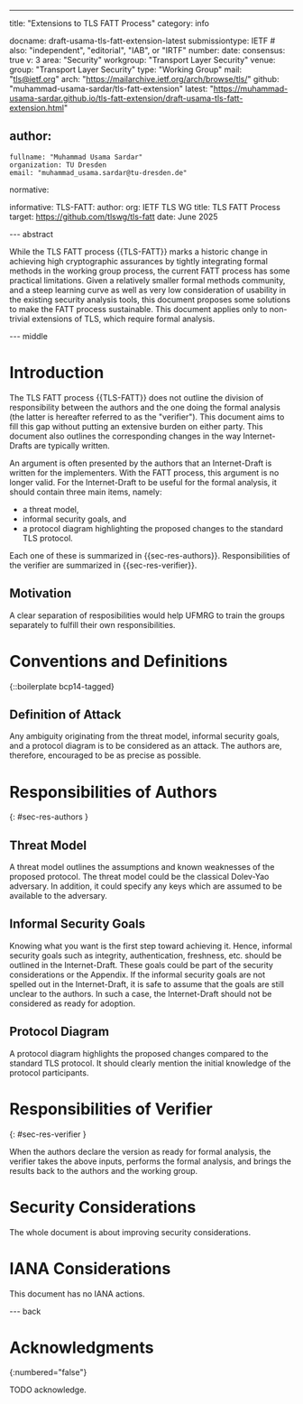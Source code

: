 ---
title: "Extensions to TLS FATT Process"
category: info

docname: draft-usama-tls-fatt-extension-latest
submissiontype: IETF  # also: "independent", "editorial", "IAB", or "IRTF"
number:
date:
consensus: true
v: 3
area: "Security"
workgroup: "Transport Layer Security"
venue:
  group: "Transport Layer Security"
  type: "Working Group"
  mail: "tls@ietf.org"
  arch: "https://mailarchive.ietf.org/arch/browse/tls/"
  github: "muhammad-usama-sardar/tls-fatt-extension"
  latest: "https://muhammad-usama-sardar.github.io/tls-fatt-extension/draft-usama-tls-fatt-extension.html"

author:
 -
    fullname: "Muhammad Usama Sardar"
    organization: TU Dresden
    email: "muhammad_usama.sardar@tu-dresden.de"

normative:

informative:
  TLS-FATT:
     author:
        org: IETF TLS WG
     title: TLS FATT Process
     target: https://github.com/tlswg/tls-fatt
     date: June 2025

--- abstract

While the TLS FATT process {{TLS-FATT}} marks a historic change in achieving high cryptographic assurances by tightly integrating formal methods in the working group process, the current FATT process has some practical limitations. Given a relatively smaller formal methods community, and a steep learning curve as well as very low consideration of usability in the existing security analysis tools, this document proposes some solutions to make the FATT process sustainable. This document applies only to non-trivial extensions of TLS, which require formal analysis.


--- middle

# Introduction
The TLS FATT process {{TLS-FATT}} does not outline the division of responsibility between the authors and the one doing the formal analysis (the latter is hereafter referred to as the "verifier"). This document aims to fill this gap without putting an extensive burden on either party. This document also outlines the corresponding changes in the way Internet-Drafts are typically written.

An argument is often presented by the authors that an Internet-Draft is written for the implementers. With the FATT process, this argument is no longer valid. For the Internet-Draft to be useful for the formal analysis, it should contain three main items, namely:

* a threat model,
* informal security goals, and
* a protocol diagram highlighting the proposed changes to the standard TLS protocol.

Each one of these is summarized in {{sec-res-authors}}. Responsibilities of the verifier are summarized in {{sec-res-verifier}}.

## Motivation
A clear separation of resposibilities would help UFMRG to train the groups separately to fulfill their own responsibilities.

[comment]: <> (The goal of authors of Internet-Draft is to ...)


# Conventions and Definitions

{::boilerplate bcp14-tagged}


## Definition of Attack
Any ambiguity originating from the threat model, informal security goals, and a protocol diagram is to be considered as an attack. The authors are, therefore, encouraged to be as precise as possible.

# Responsibilities of Authors
{: #sec-res-authors }

## Threat Model
A threat model outlines the assumptions and known weaknesses of the proposed protocol. The threat model could be the classical Dolev-Yao adversary. In addition, it could specify any keys which are assumed to be available to the adversary.

## Informal Security Goals
Knowing what you want is the first step toward achieving it. Hence, informal security goals such as integrity, authentication, freshness, etc. should be outlined in the Internet-Draft. These goals could be part of the security considerations or the Appendix.
If the informal security goals are not spelled out in the Internet-Draft, it is safe to assume that the goals are still unclear to the authors. In such a case, the Internet-Draft should not be considered as ready for adoption.

## Protocol Diagram
A protocol diagram highlights the proposed changes compared to the standard TLS protocol. It should clearly mention the initial knowledge of the protocol participants.

# Responsibilities of Verifier
{: #sec-res-verifier }

When the authors declare the version as ready for formal analysis, the verifier takes the above inputs, performs the formal analysis, and brings the results back to the authors and the working group.

[comment]: <> (This most likely needs some coordination with the authors.)

# Security Considerations

The whole document is about improving security considerations.


# IANA Considerations

This document has no IANA actions.


--- back

# Acknowledgments
{:numbered="false"}

TODO acknowledge.
